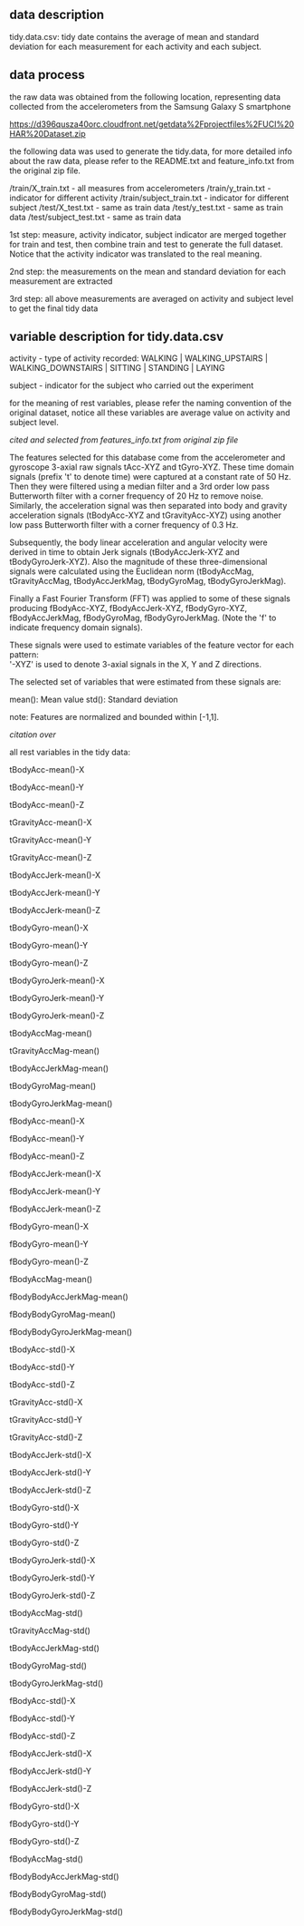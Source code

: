 ## data description
 
tidy.data.csv:
tidy date contains the average of mean and standard deviation for each measurement for each activity and each subject. 
 
## data process
 
the raw data was obtained from the following location, representing data collected from the accelerometers from the Samsung Galaxy S smartphone

https://d396qusza40orc.cloudfront.net/getdata%2Fprojectfiles%2FUCI%20HAR%20Dataset.zip 
 
the following data was used to generate the tidy.data, for more detailed info about the raw data, please refer to the README.txt and feature_info.txt from the original zip file.
 
/train/X_train.txt        - all measures from accelerometers
/train/y_train.txt        - indicator for different activity
/train/subject_train.txt  - indicator for different subject
/test/X_test.txt          - same as train data
/test/y_test.txt          - same as train data
/test/subject_test.txt    - same as train data
 
1st step: measure, activity indicator, subject indicator are merged together for train and test, then combine train and test to generate the full dataset. Notice that the activity indicator was translated to the real meaning.

2nd step: the measurements on the mean and standard deviation for each measurement are extracted
 
3rd step: all above measurements are averaged on activity and subject level to get the final tidy data
 
## variable description for tidy.data.csv
 
activity 
    - type of activity recorded:  WALKING | WALKING_UPSTAIRS | WALKING_DOWNSTAIRS | SITTING | STANDING | LAYING

subject 
    - indicator for the subject who carried out the experiment
 
for the meaning of rest variables, please refer the naming convention of the original dataset, notice all these variables are average value on activity and subject level.
 
*cited and selected from features_info.txt from original zip file* 
 
The features selected for this database come from the accelerometer and gyroscope 3-axial raw signals tAcc-XYZ and tGyro-XYZ. These time domain signals (prefix 't' to denote time) were captured at a constant rate of 50 Hz. Then they were filtered using a median filter and a 3rd order low pass Butterworth filter with a corner frequency of 20 Hz to remove noise. Similarly, the acceleration signal was then separated into body and gravity acceleration signals (tBodyAcc-XYZ and tGravityAcc-XYZ) using another low pass Butterworth filter with a corner frequency of 0.3 Hz. 

Subsequently, the body linear acceleration and angular velocity were derived in time to obtain Jerk signals (tBodyAccJerk-XYZ and tBodyGyroJerk-XYZ). Also the magnitude of these three-dimensional signals were calculated using the Euclidean norm (tBodyAccMag, tGravityAccMag, tBodyAccJerkMag, tBodyGyroMag, tBodyGyroJerkMag). 

Finally a Fast Fourier Transform (FFT) was applied to some of these signals producing fBodyAcc-XYZ, fBodyAccJerk-XYZ, fBodyGyro-XYZ, fBodyAccJerkMag, fBodyGyroMag, fBodyGyroJerkMag. (Note the 'f' to indicate frequency domain signals). 

These signals were used to estimate variables of the feature vector for each pattern:  
'-XYZ' is used to denote 3-axial signals in the X, Y and Z directions.

The selected set of variables that were estimated from these signals are: 

mean(): Mean value
std(): Standard deviation
 
note: Features are normalized and bounded within [-1,1].

*citation over*
 
all rest variables in the tidy data:
 
tBodyAcc-mean()-X

tBodyAcc-mean()-Y 

tBodyAcc-mean()-Z

tGravityAcc-mean()-X

tGravityAcc-mean()-Y

tGravityAcc-mean()-Z

tBodyAccJerk-mean()-X

tBodyAccJerk-mean()-Y

tBodyAccJerk-mean()-Z

tBodyGyro-mean()-X

tBodyGyro-mean()-Y

tBodyGyro-mean()-Z

tBodyGyroJerk-mean()-X

tBodyGyroJerk-mean()-Y

tBodyGyroJerk-mean()-Z

tBodyAccMag-mean()

tGravityAccMag-mean()

tBodyAccJerkMag-mean()

tBodyGyroMag-mean()

tBodyGyroJerkMag-mean()

fBodyAcc-mean()-X

fBodyAcc-mean()-Y

fBodyAcc-mean()-Z

fBodyAccJerk-mean()-X

fBodyAccJerk-mean()-Y

fBodyAccJerk-mean()-Z

fBodyGyro-mean()-X

fBodyGyro-mean()-Y

fBodyGyro-mean()-Z

fBodyAccMag-mean()

fBodyBodyAccJerkMag-mean()

fBodyBodyGyroMag-mean()

fBodyBodyGyroJerkMag-mean()

tBodyAcc-std()-X

tBodyAcc-std()-Y

tBodyAcc-std()-Z

tGravityAcc-std()-X

tGravityAcc-std()-Y

tGravityAcc-std()-Z

tBodyAccJerk-std()-X

tBodyAccJerk-std()-Y

tBodyAccJerk-std()-Z

tBodyGyro-std()-X

tBodyGyro-std()-Y

tBodyGyro-std()-Z

tBodyGyroJerk-std()-X

tBodyGyroJerk-std()-Y

tBodyGyroJerk-std()-Z

tBodyAccMag-std()

tGravityAccMag-std()

tBodyAccJerkMag-std()

tBodyGyroMag-std()

tBodyGyroJerkMag-std()

fBodyAcc-std()-X

fBodyAcc-std()-Y

fBodyAcc-std()-Z

fBodyAccJerk-std()-X

fBodyAccJerk-std()-Y

fBodyAccJerk-std()-Z

fBodyGyro-std()-X

fBodyGyro-std()-Y

fBodyGyro-std()-Z

fBodyAccMag-std()

fBodyBodyAccJerkMag-std()

fBodyBodyGyroMag-std()

fBodyBodyGyroJerkMag-std()